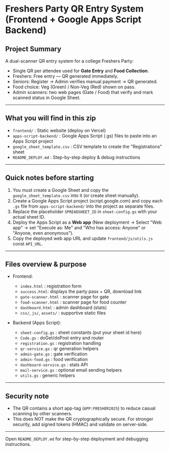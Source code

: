 # Freshers Party QR Entry System (Frontend + Google Apps Script Backend)

## Project Summary
A dual-scanner QR entry system for a college Freshers Party:
- Single QR per attendee used for **Gate Entry** and **Food Collection**.
- Freshers: Free entry — QR generated immediately.
- Seniors: Register → Admin verifies manual payment → QR generated.
- Food choice: Veg (Green) / Non-Veg (Red) shown on pass.
- Admin scanners: two web pages (Gate / Food) that verify and mark scanned status in Google Sheet.

---

## What you will find in this zip
- `frontend/` : Static website (deploy on Vercel)
- `apps-script-backend/` : Google Apps Script (.gs) files to paste into an Apps Script project
- `google_sheet_template.csv` : CSV template to create the "Registrations" sheet
- `README_DEPLOY.md` : Step-by-step deploy & debug instructions

---

## Quick notes before starting
1. You must create a Google Sheet and copy the `google_sheet_template.csv` into it (or create sheet manually).
2. Create a Google Apps Script project (script.google.com) and copy each `.gs` file from `apps-script-backend/` into the project as separate files.
3. Replace the placeholder `SPREADSHEET_ID` in `sheet-config.gs` with your actual sheet ID.
4. Deploy the Apps Script as a **Web app** (New deployment → Select "Web app" → set "Execute as: Me" and "Who has access: Anyone" or "Anyone, even anonymous").
5. Copy the deployed web app URL and update `frontend/js/utils.js` const `API_URL`.

---

## Files overview & purpose
- Frontend:
  - `index.html` : registration form
  - `success.html`: displays the party pass + QR, download link
  - `gate-scanner.html` : scanner page for gate
  - `food-scanner.html` : scanner page for food counter
  - `dashboard.html` : admin dashboard (stats)
  - `css/`, `js/`, `assets/` : supportive static files

- Backend (Apps Script):
  - `sheet-config.gs` : sheet constants (put your sheet id here)
  - `Code.gs` : doGet/doPost entry and router
  - `registration.gs` : registration handling
  - `qr-service.gs` : qr generation helpers
  - `admin-gate.gs` : gate verification
  - `admin-food.gs` : food verification
  - `dashboard-service.gs` : stats API
  - `mail-service.gs` : optional email sending helpers
  - `utils.gs` : generic helpers

---

## Security note
- The QR contains a short app-tag (`APP:FRESHER2025`) to reduce casual scanning by other scanners.
- This does NOT make the QR cryptographically secure. For stronger security, add signed tokens (HMAC) and validate on server-side.

---

Open `README_DEPLOY.md` for step-by-step deployment and debugging instructions.
